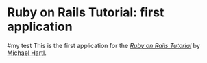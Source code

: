 # Ruby on Rails Tutorial: first application
#my test
This is the first application for the
[*Ruby on Rails Tutorial*](http://railstutorial.org/)
by [Michael Hartl](http://michaelhartl.com/).